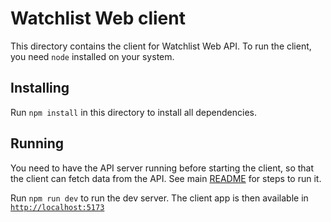 # Watchlist Web client

This directory contains the client for Watchlist Web API. To run the client, you need `node` installed on your system.

## Installing

Run `npm install` in this directory to install all dependencies.

## Running

You need to have the API server running before starting the client, so that the client can fetch data from the API. See main [README](../README.md#running) for steps to run it.

Run `npm run dev` to run the dev server. The client app is then available in [`http://localhost:5173`](http://localhost:5173)
